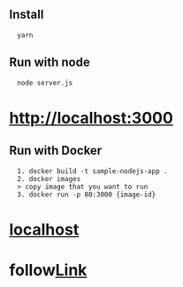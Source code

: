 ## Install
```
  yarn
```

## Run with node
```
  node server.js
```
  # [http://localhost:3000](http://localhost:3000)

## Run with Docker
```
  1. docker build -t sample-nodejs-app .
  2. docker images
  > copy image that you want to run
  3. docker run -p 80:3000 {image-id}
```
  # [localhost](localhost)


  # follow[Link](https://medium.freecodecamp.org/how-to-deploy-a-node-js-application-to-amazon-web-services-using-docker-81c2a2d7225b)